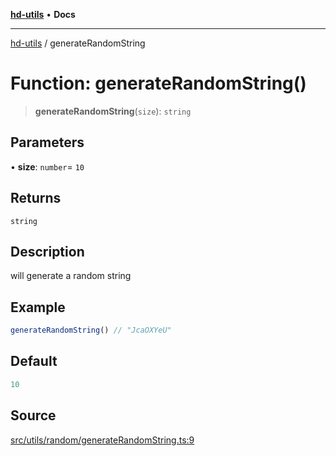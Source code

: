 [**hd-utils**](../README.md) • **Docs**

***

[hd-utils](../globals.md) / generateRandomString

# Function: generateRandomString()

> **generateRandomString**(`size`): `string`

## Parameters

• **size**: `number`= `10`

## Returns

`string`

## Description

will generate a random string

## Example

```ts
generateRandomString() // "JcaOXYeU"
```

## Default

```ts
10
```

## Source

[src/utils/random/generateRandomString.ts:9](https://github.com/AhmadHddad/h-utils/blob/f7bb9ae71f981ffef49079271b9540862594b7e6/src/utils/random/generateRandomString.ts#L9)
